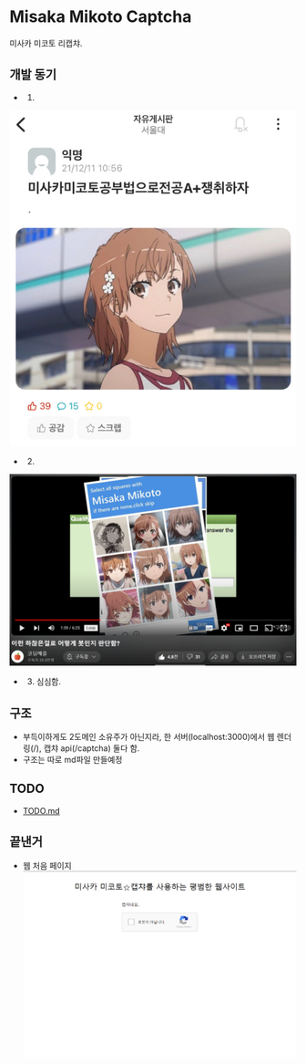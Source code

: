 # Misaka Mikoto Captcha

미사카 미코토 리캡챠.


## 개발 동기

 - 1.
![readme_img_2](readme_img_2.png)

 - 2.
![readme_img_1](readme_img_1.png)

 - 3. 심심함.


## 구조

 - 부득이하게도 2도메인 소유주가 아닌지라, 한 서버(localhost:3000)에서 웹 렌더링(/), 캡챠 api(/captcha) 둘다 함.
 - 구조는 따로 md파일 만들예정


## TODO
 - [TODO.md](TODO.md)


## 끝낸거

 - 웹 처음 페이지
![readme_img_3](readme_img_3.png)
